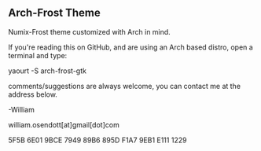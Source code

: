 ## Arch-Frost Theme

Numix-Frost theme customized with Arch in mind. 

If you're reading this on GitHub, and are using an Arch based distro, open a terminal and type:

yaourt -S arch-frost-gtk

comments/suggestions are always welcome, you can contact me at the address below.


-William

william.osendott[at]gmail[dot]com

5F5B 6E01 9BCE 7949 89B6 895D F1A7 9EB1 E111 1229

